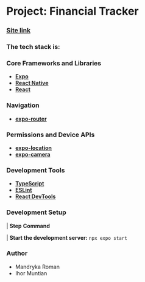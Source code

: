 # Project: Financial Tracker
### [Site link](https://tracker-finansowy.netlify.app/)

### The tech stack is:

### Core Frameworks and Libraries
- **[Expo](https://expo.dev/)**
- **[React Native](https://reactnative.dev/)**
- **[React](https://reactjs.org/)**

### Navigation
- **[expo-router](https://docs.expo.dev/routing/)**

### Permissions and Device APIs
- **[expo-location](https://docs.expo.dev/versions/latest/sdk/location/)**
- **[expo-camera](https://docs.expo.dev/versions/latest/sdk/camera/)**

### Development Tools
- **[TypeScript](https://www.typescriptlang.org/)**
- **[ESLint](https://eslint.org/)**
- **[React DevTools](https://reactjs.org/blog/2019/08/15/new-react-devtools.html)**

### Development Setup

| **Step**                                **Command**

| **Start the development server:**       `npx expo start`

### Author

- Mandryka Roman
- Ihor Muntian

